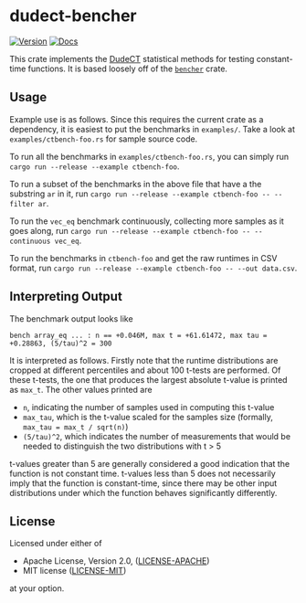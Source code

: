 # dudect-bencher
[![Version](https://img.shields.io/crates/v/dudect-bencher.svg)](https://crates.io/crates/dudect-bencher)
[![Docs](https://docs.rs/dudect-bencher/badge.svg)](https://docs.rs/dudect-bencher)

This crate implements the [DudeCT](https://eprint.iacr.org/2016/1123.pdf) statistical methods for
testing constant-time functions. It is based loosely off of the
[`bencher`](https://github.com/bluss/bencher) crate.

## Usage

Example use is as follows. Since this requires the current crate as a dependency, it is easiest to
put the benchmarks in `examples/`. Take a look at `examples/ctbench-foo.rs` for sample source code.

To run all the benchmarks in `examples/ctbench-foo.rs`, you can simply run `cargo run --release
--example ctbench-foo`.

To run a subset of the benchmarks in the above file that have a the substring `ar` in it, run
`cargo run --release --example ctbench-foo -- --filter ar`.

To run the `vec_eq` benchmark continuously, collecting more samples as it goes along, run `cargo run
--release --example ctbench-foo -- --continuous vec_eq`.

To run the benchmarks in `ctbench-foo` and get the raw runtimes in CSV format, run `cargo run
--release --example ctbench-foo -- --out data.csv`.

## Interpreting Output

The benchmark output looks like

```
bench array_eq ... : n == +0.046M, max t = +61.61472, max tau = +0.28863, (5/tau)^2 = 300
```

It is interpreted as follows. Firstly note that the runtime distributions are cropped at different
percentiles and about 100 t-tests are performed. Of these t-tests, the one that produces the largest
absolute t-value is printed as `max_t`. The other values printed are

 * `n`, indicating the number of samples used in computing this t-value
 * `max_tau`, which is the t-value scaled for the samples size (formally, `max_tau = max_t /
   sqrt(n)`)
 * `(5/tau)^2`, which indicates the number of measurements that would be needed to distinguish the
   two distributions with t > 5

t-values greater than 5 are generally considered a good indication that the function is not constant
time. t-values less than 5 does not necessarily imply that the function is constant-time, since
there may be other input distributions under which the function behaves significantly differently.

## License

Licensed under either of

 * Apache License, Version 2.0, ([LICENSE-APACHE](LICENSE-APACHE))
 * MIT license ([LICENSE-MIT](LICENSE-MIT))

at your option.
